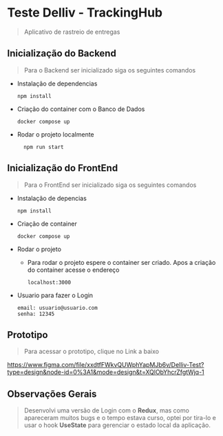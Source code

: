 # Teste Delliv - TrackingHub
> Aplicativo de rastreio de entregas


## Inicialização do Backend
> Para o Backend ser inicializado siga os seguintes comandos

+ Instalação de dependencias

      npm install
  
+ Criação do container com o Banco de Dados

      docker compose up
  
+ Rodar o projeto localmente

        npm run start


## Inicialização do FrontEnd
> Para o FrontEnd ser inicializado siga os seguintes comandos

+ Instalação de depencias

      npm install

+ Criação de container

      docker compose up

+ Rodar o projeto
  
  + Para rodar o projeto espere o container ser criado. Apos a criação do container acesse o endereço

        localhost:3000
    
+ Usuario para fazer o Login

      email: usuario@usuario.com
      senha: 12345
  
## Prototipo 
> Para acessar o prototipo, clique no Link a baixo

https://www.figma.com/file/xxdtfFWkvQUWphYapMJb6v/Delliv-Test?type=design&node-id=0%3A1&mode=design&t=XQlObYhcrZfgtWjq-1

## Observações Gerais
> Desenvolvi uma versão de Login com o __Redux__, mas como apareceram muitos bugs e o tempo estava curso, optei por tira-lo e usar o hook __UseState__ para gerenciar o estado local da aplicação.
